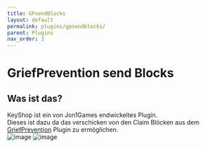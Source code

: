 ```yaml
---
title: GPsendBlocks
layout: default
permalink: plugins/gpsendblocks/
parent: Plugins
nav_order: 3
---
```


# GriefPrevention send Blocks

## Was ist das?

KeyShop ist ein von Jon1Games endwickeltes Plugin.<br>
Dieses ist dazu da das verschicken von den Claim Blöcken aus dem [GriefPrevention](https://www.spigotmc.org/resources/griefprevention.1884/) Plugin zu ermöglichen.<br>
![image](https://github.com/Jon1Games/GamingLoungeWiki/assets/118659471/07f86db1-7ec8-43ca-8fae-c04391414bfb)
![image](https://github.com/Jon1Games/GamingLoungeWiki/assets/118659471/2b176fba-71d7-4894-8700-585f7f175cbd)
